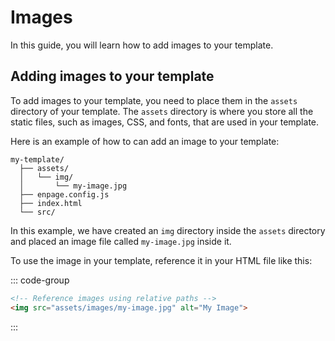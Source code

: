 # Images

In this guide, you will learn how to add images to your template.

## Adding images to your template

To add images to your template, you need to place them in the `assets` directory of your template. The `assets` directory is where you store all the static files, such as images, CSS, and fonts, that are used in your template.

Here is an example of how to can add an image to your template:

```plaintext
my-template/
  ├── assets/
  │   └── img/
  │       └── my-image.jpg
  ├── enpage.config.js
  ├── index.html
  └── src/
```

In this example, we have created an `img` directory inside the `assets` directory and placed an image file called `my-image.jpg` inside it.

To use the image in your template, reference it in your HTML file like this:

::: code-group

```html [index.html]
<!-- Reference images using relative paths -->
<img src="assets/images/my-image.jpg" alt="My Image">
```

:::
